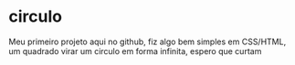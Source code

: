 # circulo
Meu primeiro projeto aqui no github, fiz algo bem simples em CSS/HTML, um quadrado virar um circulo em forma infinita, espero que curtam
